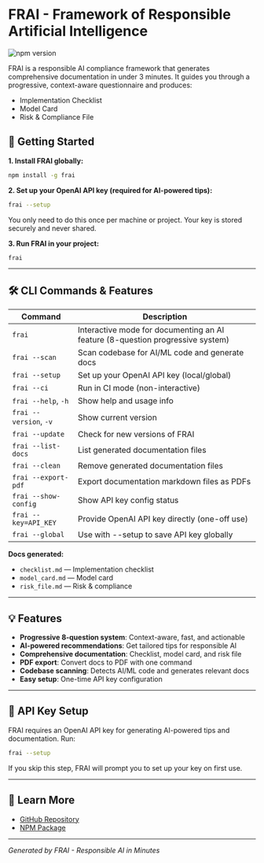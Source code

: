 # FRAI - Framework of Responsible Artificial Intelligence

![npm version](https://img.shields.io/npm/v/frai)

FRAI is a responsible AI compliance framework that generates comprehensive documentation in under 3 minutes. It guides you through a progressive, context-aware questionnaire and produces:
- Implementation Checklist
- Model Card
- Risk & Compliance File

## 🚀 Getting Started

**1. Install FRAI globally:**
```bash
npm install -g frai
```

**2. Set up your OpenAI API key (required for AI-powered tips):**
```bash
frai --setup
```
You only need to do this once per machine or project. Your key is stored securely and never shared.

**3. Run FRAI in your project:**
```bash
frai
```

---

## 🛠️ CLI Commands & Features

| Command                | Description |
|------------------------|-------------|
| `frai`                 | Interactive mode for documenting an AI feature (8-question progressive system) |
| `frai --scan`          | Scan codebase for AI/ML code and generate docs |
| `frai --setup`         | Set up your OpenAI API key (local/global) |
| `frai --ci`            | Run in CI mode (non-interactive) |
| `frai --help`, `-h`    | Show help and usage info |
| `frai --version`, `-v` | Show current version |
| `frai --update`        | Check for new versions of FRAI |
| `frai --list-docs`     | List generated documentation files |
| `frai --clean`         | Remove generated documentation files |
| `frai --export-pdf`    | Export documentation markdown files as PDFs |
| `frai --show-config`   | Show API key config status |
| `frai --key=API_KEY`   | Provide OpenAI API key directly (one-off use) |
| `frai --global`        | Use with --setup to save API key globally |

**Docs generated:**
- `checklist.md`      — Implementation checklist
- `model_card.md`     — Model card
- `risk_file.md`      — Risk & compliance

---

## 💡 Features
- **Progressive 8-question system**: Context-aware, fast, and actionable
- **AI-powered recommendations**: Get tailored tips for responsible AI
- **Comprehensive documentation**: Checklist, model card, and risk file
- **PDF export**: Convert docs to PDF with one command
- **Codebase scanning**: Detects AI/ML code and generates relevant docs
- **Easy setup**: One-time API key configuration

---

## 🔑 API Key Setup
FRAI requires an OpenAI API key for generating AI-powered tips and documentation. Run:
```bash
frai --setup
```
If you skip this step, FRAI will prompt you to set up your key on first use.

---

## 📖 Learn More
- [GitHub Repository](https://github.com/sebastianbuzdugan/frai)
- [NPM Package](https://www.npmjs.com/package/frai)

---

*Generated by FRAI - Responsible AI in Minutes* 
